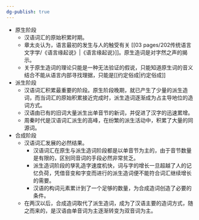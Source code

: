 ```yaml
---
dg-publish: true
---
```

- 原生阶段
	- 汉语词汇的原始积累时期。
	- 章太炎认为，语言最初的发生与人的触受有关 [[03 pages/202传统语言文字学/《语言缘起说》\|《语言缘起说》]]。原生造词是对字然之声的揭示。
	- 关于原生造词的理论只能是一种无法验证的假说，只能知道原生词的音义结合不能从语言内部寻找理据，只能是[[约定俗成\|约定俗成]]
- 派生阶段
	- 汉语词汇积累最重要的阶段。原生阶段晚期，就已产生了少量的派生造词，而当词汇的原始积累接近完成时，派生造词逐渐成为占主导地位的造词方式。
	- 汉语由已有的旧词大量派生出单音节的新词，并促进了汉字的迅速累增。
	- 周秦时代是汉语词汇派生的高峰，在纷繁的派生活动中，积累了大量的同源词。
- 合成阶段
	- 汉语词汇发展的必然结果。
		- 汉语词汇在原生与派生造词阶段都是以单音节为主的，由于音节数量是有限的，区别同音词的手段必然非常贫乏。
		- 派生造词阶段的孳乳造字速度机快，词与字的增长一旦超越了人的记忆负荷，凭借音变和字变而进行的派生造词便不能符合词汇继续增长的需要。
		- 汉语的构词元素累计到了一个足够的数量，为合成造词创造了必要的条件。
	- 在两汉以后，合成造词取代了派生造词，成为了汉语主要的造词方式，随之而来的，是汉语由单音词为主逐渐转变为双音词为主。